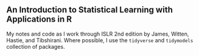 ## An Introduction to Statistical Learning  with Applications in R

My notes and code as I work through ISLR 2nd edition by James, Witten, Hastie, and Tibshirani.
Where possible, I use the `tidyverse` and `tidymodels` collection of packages.
